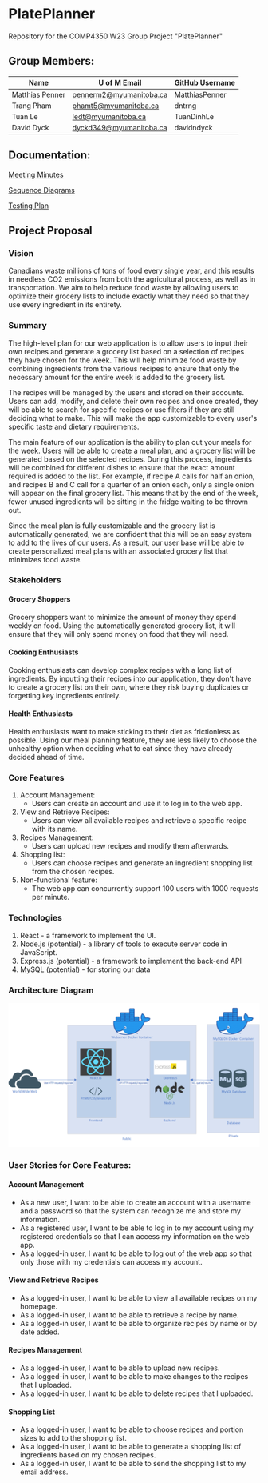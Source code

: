 # PlatePlanner

Repository for the COMP4350 W23 Group Project "PlatePlanner"

## Group Members:

| Name            | U of M Email            | GitHub Username |
|-----------------|-------------------------|-----------------|
| Matthias Penner | pennerm2@myumanitoba.ca | MatthiasPenner  |
| Trang Pham      | phamt5@myumanitoba.ca   | dntrng          |
| Tuan Le         | ledt@myumanitoba.ca     | TuanDinhLe      |
| David Dyck      | dyckd349@myumanitoba.ca | davidndyck      |

## Documentation:

[Meeting Minutes](https://github.com/COMP4350-Landstreicher/PlatePlanner/wiki/Meeting-Minutes)

[Sequence Diagrams](./docs/sequence-diagrams.md)

[Testing Plan](./docs/testing-plan.md)

## Project Proposal

### Vision

Canadians waste millions of tons of food every single year, and this results in needless CO2 emissions from both the agricultural process, as well as in transportation. We aim to help reduce food waste by allowing users to optimize their grocery lists to include exactly what they need so that they use every ingredient in its entirety. 

### Summary

The high-level plan for our web application is to allow users to input their own recipes and generate a grocery list based on a selection of recipes they have chosen for the week. This will help minimize food waste by combining ingredients from the various recipes to ensure that only the necessary amount for the entire week is added to the grocery list. 

The recipes will be managed by the users and stored on their accounts. Users can add, modify, and delete their own recipes and once created, they will be able to search for specific recipes or use filters if they are still deciding what to make. This will make the app customizable to every user's specific taste and dietary requirements. 

The main feature of our application is the ability to plan out your meals for the week. Users will be able to create a meal plan, and a grocery list will be generated based on the selected recipes. During this process, ingredients will be combined for different dishes to ensure that the exact amount required is added to the list. For example, if recipe A calls for half an onion, and recipes B and C call for a quarter of an onion each, only a single onion will appear on the final grocery list. This means that by the end of the week, fewer unused ingredients will be sitting in the fridge waiting to be thrown out.

Since the meal plan is fully customizable and the grocery list is automatically generated, we are confident that this will be an easy system to add to the lives of our users. As a result, our user base will be able to create personalized meal plans with an associated grocery list that minimizes food waste.


### Stakeholders

#### Grocery Shoppers

Grocery shoppers want to minimize the amount of money they spend weekly on food. Using the automatically generated grocery list, it will ensure that they will only spend money on food that they will need.

#### Cooking Enthusiasts

Cooking enthusiasts can develop complex recipes with a long list of ingredients. By inputting their recipes into our application, they don't have to create a grocery list on their own, where they risk buying duplicates or forgetting key ingredients entirely. 

#### Health Enthusiasts

Health enthusiasts want to make sticking to their diet as frictionless as possible. Using our meal planning feature, they are less likely to choose the unhealthy option when deciding what to eat since they have already decided ahead of time. 

### Core Features

1. Account Management:
    - Users can create an account and use it to log in to the web app.
2. View and Retrieve Recipes:
    - Users can view all available recipes and retrieve a specific recipe with its name.
3. Recipes Management:
    - Users can upload new recipes and modify them afterwards.
4. Shopping list:
    - Users can choose recipes and generate an ingredient shopping list from the chosen recipes.
5. Non-functional feature:
    - The web app can concurrently support 100 users with 1000 requests per minute.

### Technologies
1. React - a framework to implement the UI.
2. Node.js (potential) - a library of tools to execute server code in JavaScript.
3. Express.js (potential) - a framework to implement the back-end API
4. MySQL (potential) - for storing our data

### Architecture Diagram

![Architecture Diagram](./Architecture%20Diagram.png?raw=true "Diagram")

### User Stories for Core Features:

#### Account Management

- As a new user, I want to be able to create an account with a username and a password so that the system can recognize me and store my information.
- As a registered user, I want to be able to log in to my account using my registered credentials so that I can access my information on the web app.
- As a logged-in user, I want to be able to log out of the web app so that only those with my credentials can access my account.

#### View and Retrieve Recipes

- As a logged-in user, I want to be able to view all available recipes on my homepage.
- As a logged-in user, I want to be able to retrieve a recipe by name.
- As a logged-in user, I want to be able to organize recipes by name or by date added.

#### Recipes Management

- As a logged-in user, I want to be able to upload new recipes.
- As a logged-in user, I want to be able to make changes to the recipes that I uploaded.
- As a logged-in user, I want to be able to delete recipes that I uploaded.

#### Shopping List

- As a logged-in user, I want to be able to choose recipes and portion sizes to add to the shopping list.
- As a logged-in user, I want to be able to generate a shopping list of ingredients based on my chosen recipes.
- As a logged-in user, I want to be able to send the shopping list to my email address.


